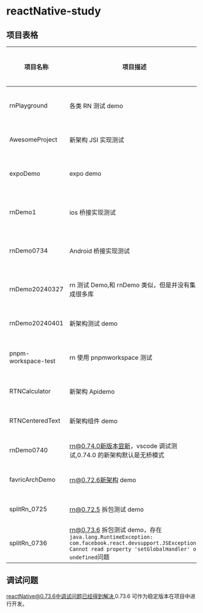 # reactNative-study

## 项目表格

| 项目名称            | 项目描述                                                                                                                                                       | 项目架构 |
| ------------------- | -------------------------------------------------------------------------------------------------------------------------------------------------------------- | -------- |
| rnPlayground        | 各类 RN 测试 demo                                                                                                                                              | 非新架构 |
| AwesomeProject      | 新架构 JSI 实现测试                                                                                                                                            | 新架构   |
| expoDemo            | expo demo                                                                                                                                                      | 非新架构 |
| rnDemo1             | ios 桥接实现测试                                                                                                                                               | 非新架构 |
| rnDemo0734          | Android 桥接实现测试                                                                                                                                           | 非新架构 |
| rnDemo20240327      | rn 测试 Demo,和 rnDemo 类似，但是并没有集成很多库                                                                                                              | 非新架构 |
| rnDemo20240401      | 新架构测试 demo                                                                                                                                                | 新架构   |
| pnpm-workspace-test | rn 使用 pnpmworkspace 测试                                                                                                                                     | 非新架构 |
| RTNCalculator       | 新架构 Apidemo                                                                                                                                                 | 新架构   |
| RTNCenteredText     | 新架构组件 demo                                                                                                                                                | 新架构   |
| rnDemo0740          | rn@0.74.0新版本尝新，vscode 调试测试,0.74.0 的新架构默认是无桥模式                                                                                             | 新架构   |
| favricArchDemo      | rn@0.72.6新架构 demo                                                                                                                                           | 新架构   |
| splitRn_0725        | rn@0.72.5 拆包测试 demo                                                                                                                                        | 旧架构   |
| splitRn_0736        | rn@0.73.6 拆包测试 demo，存在`java.lang.RuntimeException: com.facebook.react.devsupport.JSException: Cannot read property 'setGlobalHandler' of undefined`问题 | 旧架构   |

## 调试问题

reactNative@0.73.6中调试问题已经得到解决,0.73.6 可作为稳定版本在项目中进行开发。
